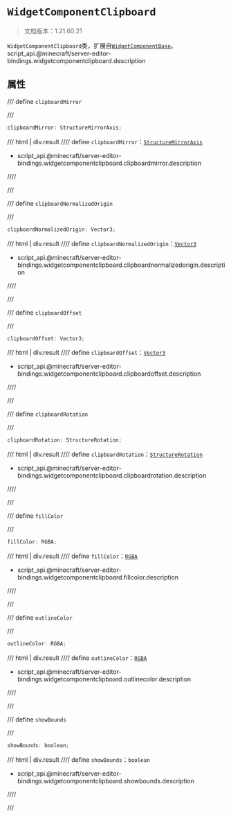 # `WidgetComponentClipboard`

> 文档版本：1.21.60.21

`WidgetComponentClipboard`类，扩展自[`WidgetComponentBase`](./widgetcomponentbase.md)。script_api.@minecraft/server-editor-bindings.widgetcomponentclipboard.description

## 属性

/// define
`clipboardMirror`


///

```js
clipboardMirror: StructureMirrorAxis;
```

/// html | div.result
//// define
`clipboardMirror`：[`StructureMirrorAxis`](../../server/beta/structuremirroraxis.md)

- script_api.@minecraft/server-editor-bindings.widgetcomponentclipboard.clipboardmirror.description


////

///


/// define
`clipboardNormalizedOrigin`


///

```js
clipboardNormalizedOrigin: Vector3;
```

/// html | div.result
//// define
`clipboardNormalizedOrigin`：[`Vector3`](../../server/beta/vector3.md)

- script_api.@minecraft/server-editor-bindings.widgetcomponentclipboard.clipboardnormalizedorigin.description


////

///


/// define
`clipboardOffset`


///

```js
clipboardOffset: Vector3;
```

/// html | div.result
//// define
`clipboardOffset`：[`Vector3`](../../server/beta/vector3.md)

- script_api.@minecraft/server-editor-bindings.widgetcomponentclipboard.clipboardoffset.description


////

///


/// define
`clipboardRotation`


///

```js
clipboardRotation: StructureRotation;
```

/// html | div.result
//// define
`clipboardRotation`：[`StructureRotation`](../../server/beta/structurerotation.md)

- script_api.@minecraft/server-editor-bindings.widgetcomponentclipboard.clipboardrotation.description


////

///


/// define
`fillColor`


///

```js
fillColor: RGBA;
```

/// html | div.result
//// define
`fillColor`：[`RGBA`](../../server/beta/rgba.md)

- script_api.@minecraft/server-editor-bindings.widgetcomponentclipboard.fillcolor.description


////

///


/// define
`outlineColor`


///

```js
outlineColor: RGBA;
```

/// html | div.result
//// define
`outlineColor`：[`RGBA`](../../server/beta/rgba.md)

- script_api.@minecraft/server-editor-bindings.widgetcomponentclipboard.outlinecolor.description


////

///


/// define
`showBounds`


///

```js
showBounds: boolean;
```

/// html | div.result
//// define
`showBounds`：`boolean`

- script_api.@minecraft/server-editor-bindings.widgetcomponentclipboard.showbounds.description


////

///

